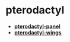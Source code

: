 <!-- generated by markdown-notes-tree -->

# pterodactyl

<!-- optional markdown-notes-tree directory description starts here -->

<!-- optional markdown-notes-tree directory description ends here -->

- [**pterodactyl-panel**](pterodactyl-panel)
- [**pterodactyl-wings**](pterodactyl-wings)
